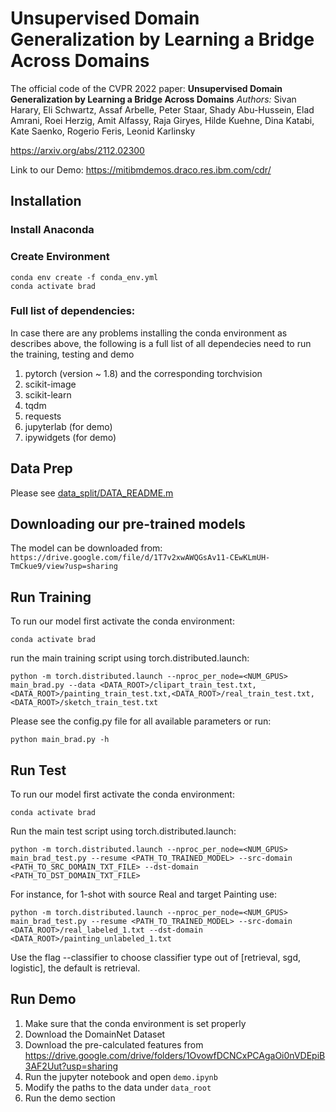 # Unsupervised Domain Generalization by Learning a Bridge Across Domains
The official code of the CVPR 2022 paper:
**Unsupervised Domain Generalization by Learning a Bridge Across Domains**
*Authors:* Sivan Harary, Eli Schwartz, Assaf Arbelle, Peter Staar, Shady Abu-Hussein, Elad Amrani, Roei Herzig, Amit Alfassy, Raja Giryes, Hilde Kuehne, Dina Katabi, Kate Saenko, Rogerio Feris, Leonid Karlinsky

https://arxiv.org/abs/2112.02300

Link to our Demo: 
https://mitibmdemos.draco.res.ibm.com/cdr/



## Installation
### Install Anaconda
### Create Environment
```shell
conda env create -f conda_env.yml
conda activate brad
```
### Full list of dependencies:
In case there are any problems installing the conda environment as describes above, the following is a full list of all 
dependecies need to run the training, testing and demo
1. pytorch (version ~ 1.8) and the corresponding torchvision
1. scikit-image
1. scikit-learn
1. tqdm
1. requests
1. jupyterlab (for demo)
1. ipywidgets (for demo)

## Data Prep
Please see [data_split/DATA_README.m](data_split/DATA_README.md)

## Downloading our pre-trained models
The model can be downloaded from: `https://drive.google.com/file/d/1T7v2xwAWQGsAv11-CEwKLmUH-TmCkue9/view?usp=sharing`

## Run Training
To run our model first activate the conda environment:
```shell
conda activate brad
```
run the main training script using torch.distributed.launch:

```shell
python -m torch.distributed.launch --nproc_per_node=<NUM_GPUS> main_brad.py --data <DATA_ROOT>/clipart_train_test.txt,<DATA_ROOT>/painting_train_test.txt,<DATA_ROOT>/real_train_test.txt,<DATA_ROOT>/sketch_train_test.txt
```
Please see the config.py file for all available parameters or run:
```shell
python main_brad.py -h
```

## Run Test
To run our model first activate the conda environment:
```shell
conda activate brad
```
Run the main test script using torch.distributed.launch:

```shell
python -m torch.distributed.launch --nproc_per_node=<NUM_GPUS> main_brad_test.py --resume <PATH_TO_TRAINED_MODEL> --src-domain <PATH_TO_SRC_DOMAIN_TXT_FILE> --dst-domain <PATH_TO_DST_DOMAIN_TXT_FILE> 
```
For instance, for 1-shot with source Real and target Painting use: 
```shell
python -m torch.distributed.launch --nproc_per_node=<NUM_GPUS> main_brad_test.py --resume <PATH_TO_TRAINED_MODEL> --src-domain <DATA_ROOT>/real_labeled_1.txt --dst-domain <DATA_ROOT>/painting_unlabeled_1.txt 
```

Use the flag --classifier to choose classifier type out of [retrieval, sgd, logistic], the default is retrieval.  
  
 

## Run Demo
1. Make sure that the conda environment is set properly
1. Download the DomainNet Dataset
1. Download the pre-calculated features from https://drive.google.com/drive/folders/1OvowfDCNCxPCAgaOi0nVDEpiB3AF2Uut?usp=sharing
1. Run the jupyter notebook and open `demo.ipynb`
1. Modify the paths to the data under `data_root`
1. Run the demo section

